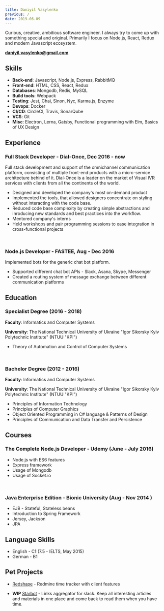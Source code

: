 ```yaml
---
title: Daniyil Vasylenko
previous: /
date: 2019-06-09
---
```


Curious, creative, ambitious software engineer. I always try to come up with something special and original. Primarily I focus on Node.js, React, Redux and modern Javascript ecosystem.

**[daniyil.vasylenko@gmail.com](mailto:daniyil.vasylenko@gmail.com)**

## Skills

- **Back-end**: Javascript, Node.js, Express, RabbitMQ
- **Front-end**: HTML, CSS, React, Redux
- **Databases**: Mongodb, Redis, MySQL
- **Build tools**: Webpack
- **Testing**: Jest, Chai, Sinon, Nyc, Karma.js, Enzyme
- **Devops**: Docker
- **CI/CD**: CircleCI, Travis, SonarQube
- **VCS**: Git
- **Misc**: Electron, Lerna, Gatsby, Functional programming with Elm, Basics of UX Design


## Experience

### Full Stack Developer - Dial-Once, Dec 2016 - now

Full stack development and support of the omnichannel communication platform, consisting of multiple front-end products with a micro-service architecture behind of it. Dial-Once is a leader on the market of Visual IVR services with clients from all the continents of the world.

- Designed and developed the company's most on-demand product
- Implemented the tools, that allowed designers concentrate on styling without interacting with the code base.
- Reduced code base complexity by creating simple abstractions and inroducing new standards and best practices into the workflow.
- Mentored company's interns
- Held workshops and pair programming sessions to ease integration in cross-functional projects

<br />

### Node.js Developer - FASTEE, Aug - Dec 2016

Implemented bots for the generic chat bot platform.

- Supported different chat bot APIs - Slack, Asana, Skype, Messenger
- Created a routing system of message exchange between different communication platforms


## Education

### Specialist Degree (2016 - 2018)

**Faculty**: Informatics and Computer Systems

**University**: The National Technical University of Ukraine "Igor Sikorsky Kyiv Polytechnic Institute" (NTUU "KPI")

- Theory of Automation and Control of Computer Systems

<br />

### Bachelor Degree (2012 - 2016)

**Faculty**: Informatics and Computer Systems

**University**: The National Technical University of Ukraine "Igor Sikorsky Kyiv Polytechnic Institute" (NTUU "KPI")

- Principles of Information Technology
- Principles of Computer Graphics
- Object Oriented Programming in C# language & Patterns of Design
- Principles of Communication and Data Transfer and Persistence


## Courses

### The Complete Node.js Developer - Udemy (June - July 2016)

- Node.js with ES6 features
- Express framework
- Usage of Mongodb
- Usage of Socket.io

<br />

### Java Enterprise Edition - Bionic University (Aug - Nov 2014 )

- EJB - Stateful, Stateless beans
- Introduction to Spring Framework
- Jersey, Jackson
- JPA


## Language Skills

- English - C1 (7.5 - IELTS, May 2015)
- German - B1

## Pet Projects

- [Redshape](https://github.com/Spring3/redshape) - Redmine time tracker with client features

- **WIP** [Starbot](https://github.com/Spring3/starbot) - Links aggregator for slack. Keep all interesting articles and materials in one place and come back to read them when you have time.


